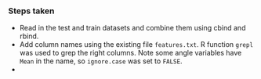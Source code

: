 ### Steps taken
* Read in the test and train datasets and combine them using cbind and rbind.
* Add column names using the existing file `features.txt`. R function `grepl` was used to grep the right columns. Note some angle variables have `Mean` in the name, so `ignore.case` was set to `FALSE`.
* 
